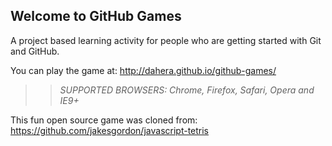 ## Welcome to GitHub Games

A project based learning activity for people who are getting started with Git and GitHub.

You can play the game at: http://dahera.github.io/github-games/

>> _*SUPPORTED BROWSERS*: Chrome, Firefox, Safari, Opera and IE9+_

This fun open source game was cloned from: https://github.com/jakesgordon/javascript-tetris
